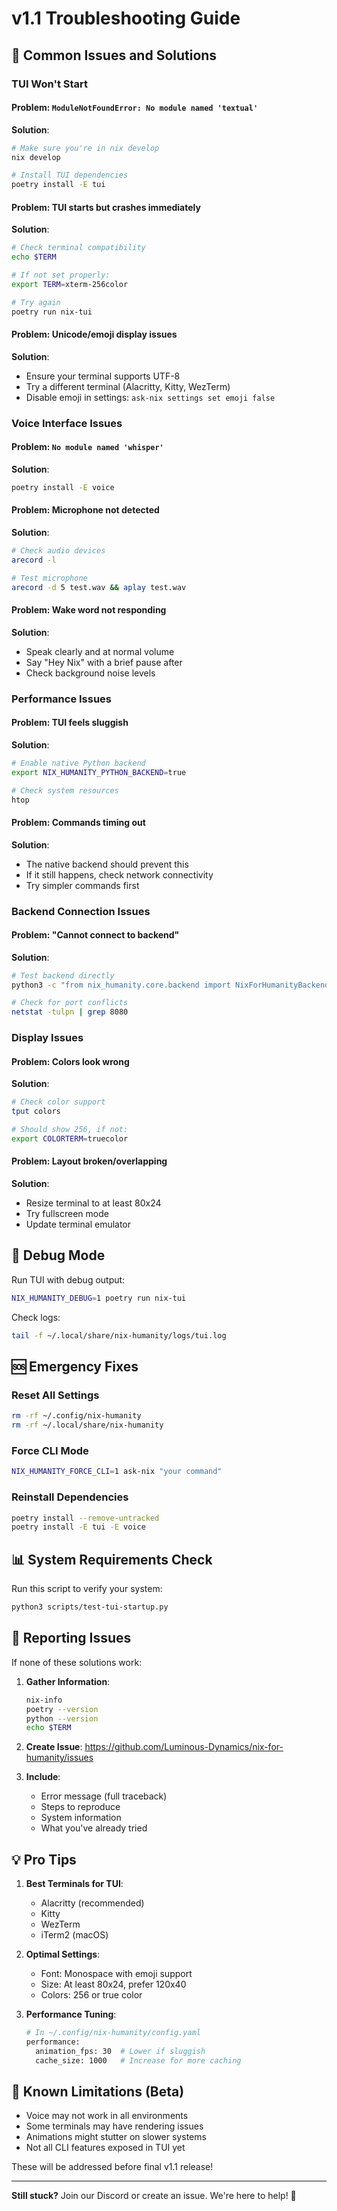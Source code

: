 # v1.1 Troubleshooting Guide

## 🚨 Common Issues and Solutions

### TUI Won't Start

#### Problem: `ModuleNotFoundError: No module named 'textual'`
**Solution**: 
```bash
# Make sure you're in nix develop
nix develop

# Install TUI dependencies
poetry install -E tui
```

#### Problem: TUI starts but crashes immediately
**Solution**:
```bash
# Check terminal compatibility
echo $TERM

# If not set properly:
export TERM=xterm-256color

# Try again
poetry run nix-tui
```

#### Problem: Unicode/emoji display issues
**Solution**:
- Ensure your terminal supports UTF-8
- Try a different terminal (Alacritty, Kitty, WezTerm)
- Disable emoji in settings: `ask-nix settings set emoji false`

### Voice Interface Issues

#### Problem: `No module named 'whisper'`
**Solution**:
```bash
poetry install -E voice
```

#### Problem: Microphone not detected
**Solution**:
```bash
# Check audio devices
arecord -l

# Test microphone
arecord -d 5 test.wav && aplay test.wav
```

#### Problem: Wake word not responding
**Solution**:
- Speak clearly and at normal volume
- Say "Hey Nix" with a brief pause after
- Check background noise levels

### Performance Issues

#### Problem: TUI feels sluggish
**Solution**:
```bash
# Enable native Python backend
export NIX_HUMANITY_PYTHON_BACKEND=true

# Check system resources
htop
```

#### Problem: Commands timing out
**Solution**:
- The native backend should prevent this
- If it still happens, check network connectivity
- Try simpler commands first

### Backend Connection Issues

#### Problem: "Cannot connect to backend"
**Solution**:
```bash
# Test backend directly
python3 -c "from nix_humanity.core.backend import NixForHumanityBackend; print('Backend OK')"

# Check for port conflicts
netstat -tulpn | grep 8080
```

### Display Issues

#### Problem: Colors look wrong
**Solution**:
```bash
# Check color support
tput colors

# Should show 256, if not:
export COLORTERM=truecolor
```

#### Problem: Layout broken/overlapping
**Solution**:
- Resize terminal to at least 80x24
- Try fullscreen mode
- Update terminal emulator

## 🔧 Debug Mode

Run TUI with debug output:
```bash
NIX_HUMANITY_DEBUG=1 poetry run nix-tui
```

Check logs:
```bash
tail -f ~/.local/share/nix-humanity/logs/tui.log
```

## 🆘 Emergency Fixes

### Reset All Settings
```bash
rm -rf ~/.config/nix-humanity
rm -rf ~/.local/share/nix-humanity
```

### Force CLI Mode
```bash
NIX_HUMANITY_FORCE_CLI=1 ask-nix "your command"
```

### Reinstall Dependencies
```bash
poetry install --remove-untracked
poetry install -E tui -E voice
```

## 📊 System Requirements Check

Run this script to verify your system:
```bash
python3 scripts/test-tui-startup.py
```

## 🐛 Reporting Issues

If none of these solutions work:

1. **Gather Information**:
   ```bash
   nix-info
   poetry --version
   python --version
   echo $TERM
   ```

2. **Create Issue**: https://github.com/Luminous-Dynamics/nix-for-humanity/issues

3. **Include**:
   - Error message (full traceback)
   - Steps to reproduce
   - System information
   - What you've already tried

## 💡 Pro Tips

1. **Best Terminals for TUI**:
   - Alacritty (recommended)
   - Kitty
   - WezTerm
   - iTerm2 (macOS)

2. **Optimal Settings**:
   - Font: Monospace with emoji support
   - Size: At least 80x24, prefer 120x40
   - Colors: 256 or true color

3. **Performance Tuning**:
   ```bash
   # In ~/.config/nix-humanity/config.yaml
   performance:
     animation_fps: 30  # Lower if sluggish
     cache_size: 1000   # Increase for more caching
   ```

## 🌟 Known Limitations (Beta)

- Voice may not work in all environments
- Some terminals may have rendering issues
- Animations might stutter on slower systems
- Not all CLI features exposed in TUI yet

These will be addressed before final v1.1 release!

---

**Still stuck?** Join our Discord or create an issue. We're here to help! 🙏